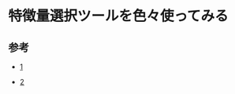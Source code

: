 # 特徴量選択ツールを色々使ってみる

## 参考

- [1](https://aotamasaki.hatenablog.com/entry/2019/01/05/195813)

- [2](https://qiita.com/rockhopper/items/a68ceb3248f2b3a41c89)
